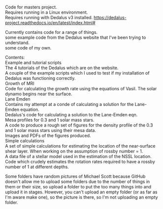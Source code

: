 Code for masters project. <br/> 
Requires running in a Linux environment. <br/>
Requires running with Dedalus v3 installed.  https://dedalus-project.readthedocs.io/en/latest/index.html#   <br/>

Currently contains code for a range of things. <br/>
  some example code from the Dedalus website that I've been trying to understand. <br/>
  some code of my own. <br/>

Contents: <br/>
  Example and tutorial scripts <br/>
    The 4 tutorials of the Dedalus which are on the website. <br/>
    A couple of the example scripts which I used to test if my installation of Dedalus was functioning correctly. <br/>
  Growth of MRI <br/>
    Code for calculating the growth rate using the equations of Vasil. The solar dynamo begins near the surface. <br/>
  Lane Emden <br/>
    Contains my attempt at a conde of calculating a solution for the Lane-Emden equation. <br/>
    Dedalus's code for calculating a solution to the Lane-Emden eqn. <br/>
    Mesa profiles for 0.3 and 1 solar mass stars. <br/>
    A code to produce a rough set of figures for the density profile of the 0.3 and 1 solar mass stars using their mesa data. <br/>
    Images and PDFs of the figures produced. <br/>
  Simple calculations <br/>
    A set of simple calculations for estimating the location of the near-surface shear layer. When working on the assumption of rossby number = 1. <br/>
    A data file of a stellar model used in the estimation of the NSSL location. <br/>
    Code which crudely estimates the rotation rates required to have a rossby number of 1 at different depths. <br/>




Some folders have random pictures of Michael Scott because GitHub doesn't allow me to upload some folders due to the number of things in them or their size, so upload a folder to put the too many things into and upload it in stages. However, you can't upload an empty folder (or as far as I'm aware make one), so the picture is there, so I'm not uploading an empty folder.<br/>
